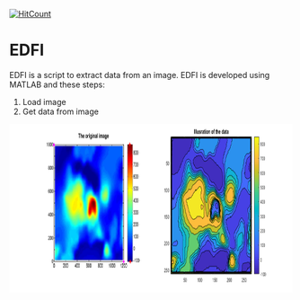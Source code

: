 [![HitCount](http://hits.dwyl.com/mheriyanto/EDFI.svg)](http://hits.dwyl.com/mheriyanto/EDFI)

# EDFI
EDFI is a script to extract data from an image. EDFI is developed using MATLAB and these steps:
1. Load image 
2. Get data from image 

<img src="images/extract.png" width="900" height="300"></img>
